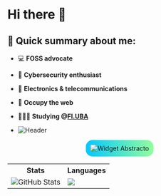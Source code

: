 # Hi there 👋
## 📝 Quick summary about me:
- 💻 **FOSS advocate**
- 🔐 **Cybersecurity enthusiast** 
- 📡 **Electronics & telecommunications**    
- 🏴 **Occupy the web**
- 👩🏻‍💻 **Studying @[FI.UBA](https://www.fi.uba.ar/grado/carreras/ingenieria-en-informatica/plan-de-estudios)**

- ![Header](https://via.placeholder.com/800x200.png?text=Abstracto+Widget)

<div align="center"> 
  <img src="https://via.placeholder.com/800x200.png?text=Widget+Abstracto" alt="Widget Abstracto" style="border-radius: 15px; background: linear-gradient(to right, #00C9FF, #92FE9D); padding: 10px;">

  <table>
    <tr>
      <th>Stats</th>
      <th>Languages</th>
    </tr>
    <tr>
      <td><img src="https://github-readme-stats.vercel.app/api?username=qbixxx&theme=dracula&show_icons=true&count_private=true" alt="GitHub Stats"></td>
      <td><img src="https://github-profile-summary-cards.vercel.app/api/cards/most-commit-language?username=qbixxx&theme=dracula"></td>
    </tr>
  </table>
</div>

